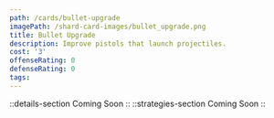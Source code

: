 ```yaml
---
path: /cards/bullet-upgrade
imagePath: /shard-card-images/bullet_upgrade.png
title: Bullet Upgrade
description: Improve pistols that launch projectiles.
cost: '3'
offenseRating: 0
defenseRating: 0
tags:
---
```

::details-section
Coming Soon
::
::strategies-section
Coming Soon
::